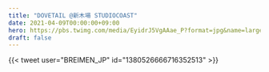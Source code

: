 ```yaml
---
title: "DOVETAIL @新木場 STUDIOCOAST"
date: 2021-04-09T00:00:00+09:00
hero: https://pbs.twimg.com/media/EyidrJ5VgAAae_P?format=jpg&name=large
draft: false
---
```


{{< tweet user="BREIMEN_JP" id="1380526666716352513" >}}
